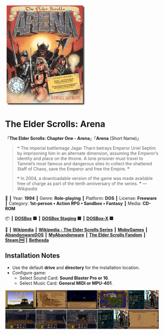 ![](Thumbnail.png "application-thumbnail")

# The Elder Scrolls: Arena

「**The Elder Scrolls: Chapter One - Arena**」「**Arena** (Short Name)」

> ❝ The imperial battlemage Jagar Tharn betrays Emperor Uriel Septim by imprisoning him in an alternate dimension, assuming the Emperor’s identity and place on the throne. A lone prisoner must travel to Tamriel’s most famous and dangerous sites to collect the shattered Staff of Chaos, save the Emperor and free the Empire. ❞
>
> ❝ In 2004, a downloadable version of the game was made available free of charge as part of the tenth anniversary of the series. ❞ — *Wikipedia*
>

📌 ┃ Year: **1994** ┃ Genre: **Role-playing** ┃ Platform: **DOS** ┃ License: **Freeware** ┃ Category: **1st-person • Action RPG • Sandbox • Fantasy** ┃ Media: **CD-ROM** 

📦 ┃ **[DOSBox](https://www.dosbox.com/) 🟩** ┃ **[DOSBox Staging](https://dosbox-staging.github.io/) 🟩** ┃ **[DOSBox-X](https://dosbox-x.com/) 🟩** 

📎 ┃ **[Wikipedia](https://en.wikipedia.org/wiki/The_Elder_Scrolls:_Arena)** ┃ **[Wikipedia - The Elder Scrolls Series](https://en.wikipedia.org/wiki/The_Elder_Scrolls)** ┃ **[MobyGames](https://www.mobygames.com/game/803/the-elder-scrolls-arena/)** ┃ **[AbandonwareDOS](https://www.abandonwaredos.com/abandonware-game.php?abandonware=The+Elder+Scrolls%3A+Arena&gid=1832)** ┃ **[MyAbandonware](https://www.myabandonware.com/game/the-elder-scrolls-arena-1tn)** ┃ **[The Elder Scrolls Fandom](https://elderscrolls.fandom.com/wiki/The_Elder_Scrolls:_Arena)** ┃ **[Steam 🆓](https://store.steampowered.com/app/1812290/The_Elder_Scrolls_Arena/)** ┃ **[Bethesda](https://elderscrolls.bethesda.net/en/arena)** 

## Installation Notes
- Use the default **drive** and **directory** for the installation location.
- Configure game:
  - Select Sound Card: **Sound Blaster Pro or 16**.
  - Select Music Card: **General MIDI or MPU-401**.

![](Montage.png "The Elder Scrolls: Arena")

